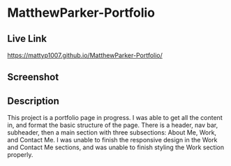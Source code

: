 # MatthewParker-Portfolio

## Live Link
https://mattyp1007.github.io/MatthewParker-Portfolio/

## Screenshot

## Description
This project is a portfolio page in progress. I was able to get all the content in, and format the basic structure of the page. There is a header, nav bar, subheader, then a main section with three subsections: About Me, Work, and Contact Me. I was unable to finish the responsive design in the Work and Contact Me sections, and was unable to finish styling the Work section properly.
